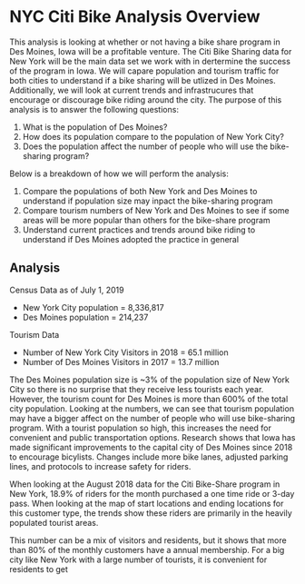 # NYC Citi Bike Analysis Overview

This analysis is looking at whether or not having a bike share program in Des Moines, Iowa will be a profitable venture. The Citi Bike Sharing data for New York will be the main data set we work with in dertermine the success of the program in Iowa. We will capare population and tourism traffic for both cities to understand if a bike sharing will be utlized in Des Moines. Additionally, we will look at current trends and infrastrucures that encourage or discourage bike riding around the city. The purpose of this analysis is to answer the following questions: 

1. What is the population of Des Moines? 
2. How does its population compare to the population of New York City? 
3. Does the population affect the number of people who will use the bike-sharing program? 

Below is a breakdown of how we will perform the analysis:

1. Compare the populations of both New York and Des Moines to understand if population size may inpact the bike-sharing program 
2. Compare tourism numbers of New York and Des Moines to see if some areas will be more popular than others for the bike-share program
3. Understand current practices and trends around bike riding to understand if Des Moines adopted the practice in general

## Analysis

Census Data as of July 1, 2019
* New York City population = 8,336,817
* Des Moines population = 214,237

Tourism Data 
* Number of New York City Visitors in 2018 = 65.1 million
* Number of Des Moines Visitors in 2017 = 13.7 million 

The Des Moines population size is ~3% of the population size of New York City so there is no surprise that they receive less tourists each year. However, the tourism count for Des Moines is more than 600% of the total city population. Looking at the numbers, we can see that tourism population may have a bigger affect on the number of people who will use bike-sharing program. With a tourist population so high, this increases the need for convenient and public transportation options. Research shows that Iowa has made significant improvements to the capital city of Des Moines since 2018 to encourage bicylists. Changes include more bike lanes, adjusted parking lines, and protocols to increase safety for riders. 

When looking at the August 2018 data for the Citi Bike-Share program in New York, 18.9% of riders for the month purchased a one time ride or 3-day pass. When looking at the map of start locations and ending locations for this customer type, the trends show these riders are primarily in the heavily populated tourist areas. 

This number can be a mix of visitors and residents, but it shows that more than 80% of the monthly customers have a annual membership. For a big city like New York with a large number of tourists, it is convenient for residents to get
